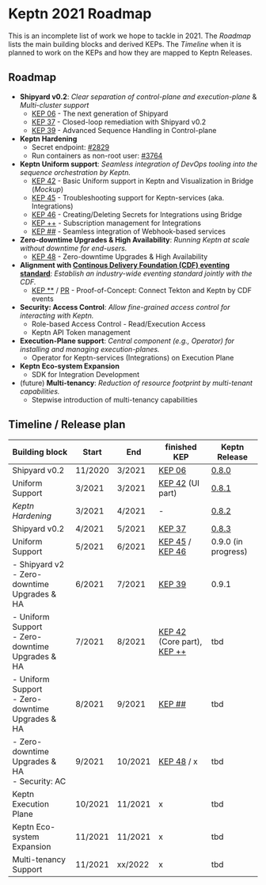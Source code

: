 # Keptn 2021 Roadmap

This is an incomplete list of work we hope to tackle in 2021. The *Roadmap* lists the main building blocks and derived KEPs. The *Timeline* when it is planned to work on the KEPs and how they are mapped to Keptn Releases.

## Roadmap

* **Shipyard v0.2**: *Clear separation of control-plane and execution-plane* & *Multi-cluster support*
  * [KEP 06](https://github.com/keptn/enhancement-proposals/pull/6) - The next generation of Shipyard
  * [KEP 37](https://github.com/keptn/enhancement-proposals/pull/37) - Closed-loop remediation with Shipyard v0.2
  * [KEP 39](https://github.com/keptn/enhancement-proposals/pull/37) - Advanced Sequence Handling in Control-plane
* **Keptn Hardening**
  * Secret endpoint: [#2829](https://github.com/keptn/keptn/discussions/2829)
  * Run containers as non-root user: [#3764](https://github.com/keptn/keptn/pull/3764)
* **Keptn Uniform support**: *Seamless integration of DevOps tooling into the sequence orchestration by Keptn.*
  * [KEP 42](https://github.com/keptn/enhancement-proposals/issues/42) - Basic Uniform support in Keptn and Visualization in Bridge (*Mockup*)
  * [KEP 45](https://github.com/keptn/enhancement-proposals/pull/45) - Troubleshooting support for Keptn-services (aka. Integrations)
  * [KEP 46](https://github.com/keptn/enhancement-proposals/pull/46) - Creating/Deleting Secrets for Integrations using Bridge
  * [KEP ++]() - Subscription management for Integrations
  * [KEP ##]() - Seamless integration of Webhook-based services
* **Zero-downtime Upgrades & High Availability**: *Running Keptn at scale without downtime for end-users.*
  * [KEP 48](https://github.com/keptn/enhancement-proposals/pull/48) - Zero-downtime Upgrades & High Availability
* **Alignment with [Continous Delivery Foundation (CDF) eventing standard](https://github.com/cdfoundation/sig-events)**: *Establish an industry-wide eventing standard jointly with the CDF.* 
  * [KEP **]() / [PR](https://github.com/cdfoundation/sig-events/pull/55) - Proof-of-Concept: Connect Tekton and Keptn by CDF events
* **Security: Access Control**: *Allow fine-grained access control for interacting with Keptn.*
  * Role-based Access Control - Read/Execution Access
  * Keptn API Token management
* **Execution-Plane support**: *Central component (e.g., Operator) for installing and managing execution-planes.*
  * Operator for Keptn-services (Integrations) on Execution Plane
* **Keptn Eco-system Expansion**
  * SDK for Integration Development
* (future) **Multi-tenancy**: *Reduction of resource footprint by multi-tenant capabilities.* 
  * Stepwise introduction of multi-tenancy capabilities

## Timeline / Release plan

| Building block        	| Start   	| End    	| finished KEP         	| Keptn Release     |
|-----------------------	|---------	|--------	|---------------------	|-----------------	|
| Shipyard v0.2                                       | 11/2020 	| 3/2021 	  | [KEP 06](https://github.com/keptn/enhancement-proposals/pull/6)             | [0.8.0](https://github.com/keptn/keptn/releases/tag/0.8.0) 	|
| Uniform Support                               | 3/2021  	| 3/2021 	  | [KEP 42](https://github.com/keptn/enhancement-proposals/pull/42) (UI part)  | [0.8.1](https://github.com/keptn/keptn/releases/tag/0.8.1) 	|
| *Keptn Hardening*  	                                | 3/2021  	| 4/2021 	  | -                    	                                                      | [0.8.2](https://github.com/keptn/keptn/releases/tag/0.8.2) 	|
| Shipyard v0.2                                       | 4/2021  	| 5/2021 	  | [KEP 37](https://github.com/keptn/enhancement-proposals/pull/37)            | [0.8.3](https://github.com/keptn/keptn/releases/tag/0.8.3) 	|
| Uniform Support                               | 5/2021  	| 6/2021 	  | [KEP 45](https://github.com/keptn/enhancement-proposals/pull/45) / [KEP 46](https://github.com/keptn/enhancement-proposals/pull/46) 	| 0.9.0 (in progress) |
| - Shipyard v2 <br> - Zero-downtime Upgrades & HA    | 6/2021  	| 7/2021 	  | [KEP 39](https://github.com/keptn/enhancement-proposals/pull/39)            | 0.9.1                         |
| - Uniform Support <br> - Zero-downtime Upgrades & HA  | 7/2021  	| 8/2021 	  | [KEP 42](https://github.com/keptn/enhancement-proposals/pull/42) (Core part), [KEP ++]()            | tbd                           |
| - Uniform Support <br> - Zero-downtime Upgrades & HA  | 8/2021  	| 9/2021 	  | [KEP ##]() 	                                                        | tbd                           |
| - Zero-downtime Upgrades & HA <br> - Security: AC           | 9/2021  	| 10/2021 	| [KEP 48](https://github.com/keptn/enhancement-proposals/pull/48) / x 	        | tbd                           |
| Keptn Execution Plane                               | 10/2021  	| 11/2021   | x                     | tbd                           |
| Keptn Eco-system Expansion                          | 11/2021  	| 11/2021   | x 	                  | tbd                           |
| Multi-tenancy Support                               | 11/2021  	| xx/2022   | x 	                  | tbd                           |
